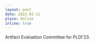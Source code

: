 ```yaml
---
layout: post
date: 2023-03-11
place: Online
inline: true
---
```


Artifact Evaluation Committee for PLDI'23.